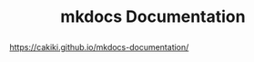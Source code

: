 <h1 align="center"><p>mkdocs Documentation</p></h1>

https://cakiki.github.io/mkdocs-documentation/
